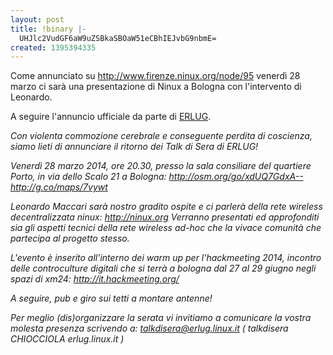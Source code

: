 ```yaml
---
layout: post
title: !binary |-
  UHJlc2VudGF6aW9uZSBkaSBOaW51eCBhIEJvbG9nbmE=
created: 1395394335
---
```

Come annunciato su http://www.firenze.ninux.org/node/95 venerdì 28 marzo ci sarà una presentazione di Ninux a Bologna con l'intervento di Leonardo.

A seguire l'annuncio ufficiale da parte di <a href="http://www.erlug.linux.it">ERLUG</a>.

<cite>
Con violenta commozione cerebrale e conseguente perdita di coscienza,
siamo lieti di annunciare il ritorno dei Talk di Sera di ERLUG!

Venerdì 28 marzo 2014, ore 20.30, presso la sala consiliare del
quartiere Porto, in via dello Scalo 21 a Bologna:
  http://osm.org/go/xdUQ7GdxA--
  http://g.co/maps/7vywt

Leonardo Maccari sarà nostro gradito ospite e ci parlerà della
rete wireless decentralizzata ninux: http://ninux.org
Verranno presentati ed approfonditi sia gli aspetti tecnici
della rete wireless ad-hoc che la vivace comunità che partecipa
al progetto stesso.

L'evento è inserito all'interno dei warm up per l'hackmeeting 2014,
incontro delle controculture digitali che si terrà a bologna dal 27
al 29 giugno negli spazi di xm24: http://it.hackmeeting.org/


A seguire, pub e giro sui tetti a montare antenne!


Per meglio (dis)organizzare la serata vi invitiamo a comunicare
la vostra molesta presenza scrivendo a: talkdisera@erlug.linux.it
( talkdisera CHIOCCIOLA erlug.linux.it )
</cite>

